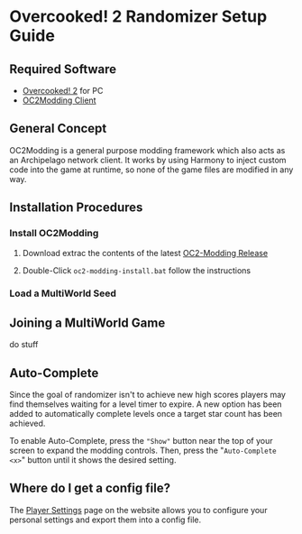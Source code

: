 # Overcooked! 2 Randomizer Setup Guide

## Required Software

- [Overcooked! 2](https://store.steampowered.com/app/728880/Overcooked_2/) for PC
- [OC2Modding Client](https://github.com/toasterparty/oc2-modding/releases)

## General Concept

OC2Modding is a general purpose modding framework which also acts as an Archipelago network client. It works by using Harmony to inject custom code into the game at runtime, so none of the game files are modified in any way.

## Installation Procedures

### Install OC2Modding

1. Download extrac the contents of the latest [OC2-Modding Release](https://github.com/toasterparty/oc2-modding/releases)

2. Double-Click `oc2-modding-install.bat` follow the instructions

### Load a MultiWorld Seed



## Joining a MultiWorld Game

do stuff

## Auto-Complete

Since the goal of randomizer isn't to achieve new high scores players may find themselves waiting for a level timer to expire. A new option has been added to automatically complete levels once a target star count has been achieved.

To enable Auto-Complete, press the `"Show"` button near the top of your screen to expand the modding controls. Then, press the "`Auto-Complete <x>`" button until it shows the desired setting.

## Where do I get a config file?

The [Player Settings](www.example.com) page on the website allows you to
configure your personal settings and export them into a config file.
